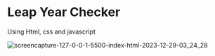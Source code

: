 # Leap Year Checker
Using Html, css and javascript

![screencapture-127-0-0-1-5500-index-html-2023-12-29-03_24_28](https://github.com/anjanadave/Leap-Year-Checker/assets/138798176/86a1fe17-f0e7-4907-a0b5-50a01de23c1e)
